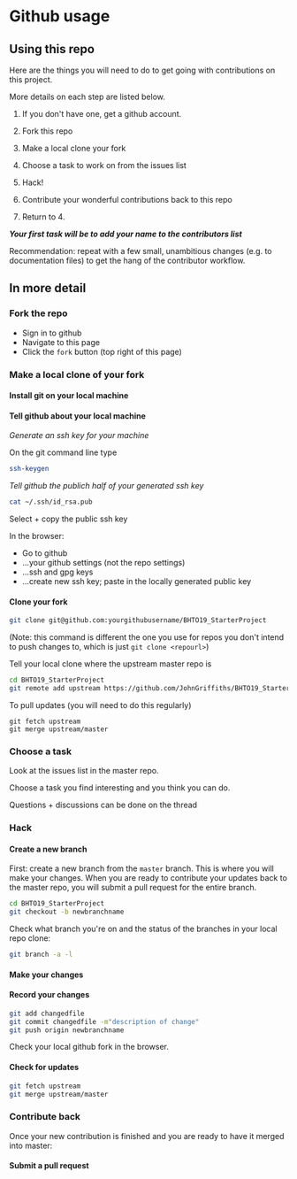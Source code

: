 # Github usage


## Using this repo

Here are the things you will need to do to get going with contributions on this project.  

More details on each step are listed below. 


1. If you don't have one, get a github account. 

2. Fork this repo

3. Make a local clone your fork

4. Choose a task to work on from the issues list  

5. Hack!  

6. Contribute your wonderful contributions back to this repo

7. Return to 4. 



***Your first task will be to add your name to the contributors list***

Recommendation: repeat with a few small, unambitious changes (e.g. to documentation files) to get the hang of the contributor workflow. 






## In more detail

### Fork the repo

- Sign in to github
- Navigate to this page
- Click the `fork` button (top right of this page)

### Make a local clone of your fork

#### Install git on your local machine

#### Tell github about your local machine

*Generate an ssh key for your machine*
 
On the git command line type 


```bash
ssh-keygen
```

*Tell github the publich half of your generated ssh key*

```bash
cat ~/.ssh/id_rsa.pub
```

Select + copy the public ssh key

In the browser: 

- Go to github
- ...your github settings (not the repo settings)
- ...ssh and gpg keys
- ...create new ssh key; paste in the locally generated public key


#### Clone your fork

```bash   
git clone git@github.com:yourgithubusername/BHTO19_StarterProject  
```

(Note: this command is different the one you use for repos you don't intend to push changes to, which is just `git clone <repourl>`)


Tell your local clone where the upstream master repo is

```bash
cd BHTO19_StarterProject  
git remote add upstream https://github.com/JohnGriffiths/BHTO19_StarterProject
```

To pull updates (you will need to do this regularly)

```
git fetch upstream
git merge upstream/master
```


### Choose a task

Look at the issues list in the master repo. 

Choose a task you find interesting and you think you can do. 

Questions + discussions can be done on the thread


### Hack

#### Create a new branch

First: create a new branch from the `master` branch. This is where you will make your changes. When you are ready to contribute your updates back to the master repo, you will submit a pull request for the entire branch. 

```bash
cd BHTO19_StarterProject  
git checkout -b newbranchname
```

Check what branch you're on and the status of the branches in your local repo clone:

```bash
git branch -a -l
```

#### Make your changes


#### Record your changes

```bash
git add changedfile
git commit changedfile -m"description of change"
git push origin newbranchname
```

Check your local github fork in the browser. 



#### Check for updates

```bash
git fetch upstream
git merge upstream/master
```




### Contribute back

Once your new contribution is finished and you are ready to have it merged into master: 

#### Submit a pull request




